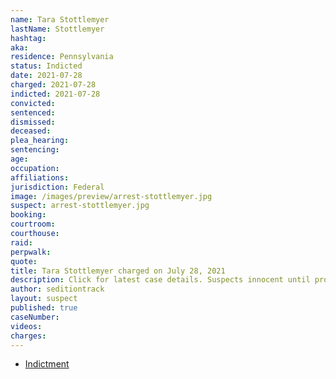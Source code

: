 ```yaml
---
name: Tara Stottlemyer
lastName: Stottlemyer
hashtag:
aka:
residence: Pennsylvania
status: Indicted
date: 2021-07-28
charged: 2021-07-28
indicted: 2021-07-28
convicted:
sentenced:
dismissed:
deceased:
plea_hearing:
sentencing:
age:
occupation:
affiliations:
jurisdiction: Federal
image: /images/preview/arrest-stottlemyer.jpg
suspect: arrest-stottlemyer.jpg
booking:
courtroom:
courthouse:
raid:
perpwalk:
quote:
title: Tara Stottlemyer charged on July 28, 2021
description: Click for latest case details. Suspects innocent until proven guilty.
author: seditiontrack
layout: suspect
published: true
caseNumber:
videos:
charges:
---
```

- [Indictment](https://extremism.gwu.edu/sites/g/files/zaxdzs2191/f/Dale%20Jeremiah%20Shalvey%20and%20Tara%20Aileen%20Stottlemyer%20Superseding%20Indictment.pdf)

